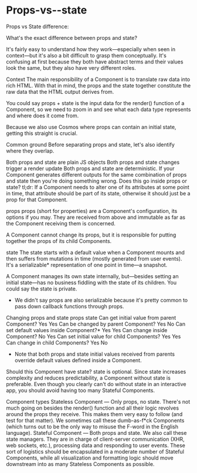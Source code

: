 # Props-vs--state
Props vs State difference:

What's the exact difference between props and state?

It's fairly easy to understand how they work—especially when seen in context—but it's also a bit difficult to grasp them conceptually. It's confusing at first because they both have abstract terms and their values look the same, but they also have very different roles.

Context
The main responsibility of a Component is to translate raw data into rich HTML. With that in mind, the props and the state together constitute the raw data that the HTML output derives from.

You could say props + state is the input data for the render() function of a Component, so we need to zoom in and see what each data type represents and where does it come from.

Because we also use Cosmos where props can contain an initial state, getting this straight is crucial.

Common ground
Before separating props and state, let's also identify where they overlap.

Both props and state are plain JS objects
Both props and state changes trigger a render update
Both props and state are deterministic. If your Component generates different outputs for the same combination of props and state then you're doing something wrong.
Does this go inside props or state?
tl;dr: If a Component needs to alter one of its attributes at some point in time, that attribute should be part of its state, otherwise it should just be a prop for that Component.

props
props (short for properties) are a Component's configuration, its options if you may. They are received from above and immutable as far as the Component receiving them is concerned.

A Component cannot change its props, but it is responsible for putting together the props of its child Components.

state
The state starts with a default value when a Component mounts and then suffers from mutations in time (mostly generated from user events). It's a serializable* representation of one point in time—a snapshot.

A Component manages its own state internally, but—besides setting an initial state—has no business fiddling with the state of its children. You could say the state is private.

* We didn't say props are also serializable because it's pretty common to pass down callback functions through props.

Changing props and state
props	state
Can get initial value from parent Component?	Yes	Yes
Can be changed by parent Component?	Yes	No
Can set default values inside Component?*	Yes	Yes
Can change inside Component?	No	Yes
Can set initial value for child Components?	Yes	Yes
Can change in child Components?	Yes	No
* Note that both props and state initial values received from parents override default values defined inside a Component.

Should this Component have state?
state is optional. Since state increases complexity and reduces predictability, a Component without state is preferable. Even though you clearly can't do without state in an interactive app, you should avoid having too many Stateful Components.

Component types
Stateless Component — Only props, no state. There's not much going on besides the render() function and all their logic revolves around the props they receive. This makes them very easy to follow (and test for that matter). We sometimes call these dumb-as-f*ck Components (which turns out to be the only way to misuse the F-word in the English language).
Stateful Component — Both props and state. We also call these state managers. They are in charge of client-server communication (XHR, web sockets, etc.), processing data and responding to user events. These sort of logistics should be encapsulated in a moderate number of Stateful Components, while all visualization and formatting logic should move downstream into as many Stateless Components as possible.
